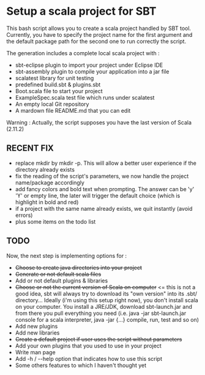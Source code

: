Setup a scala project for SBT
=============================

This bash script allows you to create a scala project handled by SBT tool.
Currently, you have to specify the project name for the first argument
and the default package path for the second one to run correctly the script.

The generation includes a complete local scala project with :
* sbt-eclipse plugin to import your project under Eclipse IDE
* sbt-assembly plugin to compile your application into a jar file
* scalatest library for unit testing
* predefined build.sbt & plugins.sbt
* Boot.scala file to start your project
* ExampleSpec.scala test file which runs under scalatest
* An empty local Git repository
* A mardown file README.md that you can edit

Warning : Actually, the script supposes you have the last version of Scala (2.11.2)


RECENT FIX
----------
* replace mkdir by mkdir -p. This will allow a better user experience if the directory already exists
* fix the reading of the script's parameters, we now handle the project name/package accordingly
* add fancy colors and bold text when prompting. The answer can be 'y' 'Y' or empty line, the later
will trigger the default choice (which is highlight in bold and red)
* if a project with the same name already exists, we quit instantly (avoid errors)
* plus some items on the todo list

TODO
----
Now, the next step is implementing options for :
* ~~Choose to create java directories into your project~~
* ~~Generate or not default scala files~~
* Add or not default plugins & libraries
* ~~Choose or not the current version of Scala on computer~~ <= this is not a good idea, sbt will
always try to download its "own version" into its .sbt/ directory... Ideally (i'm using this setup
right now), you don't install scala on your computer. You install a JRE/JDK, download sbt-launch.jar
and from there you pull everything you need (i.e. java -jar sbt-launch.jar console for a scala
interpreter, java -jar {...} compile, run, test and so on)
* Add new plugins
* Add new libraries
* ~~Create a default project if user uses the script without parameters~~
* Add your own plugins that you used to use in your project
* Write man page
* Add -h / --help option that indicates how to use this script
* Some others features to which I haven't thought yet
